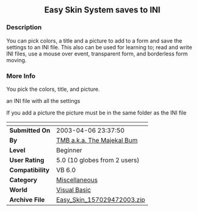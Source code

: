 ﻿<div align="center">

## Easy Skin System saves to INI


</div>

### Description

You can pick colors, a title and a picture to add to a form and save the settings to an INI file. This also can be used for learning to; read and write INI files, use a mouse over event, transparent form, and borderless form moving.
 
### More Info
 
You pick the colors, title, and picture.

an INI file with all the settings

If you add a picture the picture must be in the same folder as the INI file


<span>             |<span>
---                |---
**Submitted On**   |2003-04-06 23:37:50
**By**             |[TMB a\.k\.a\. The Majekal Bum](https://github.com/Planet-Source-Code/PSCIndex/blob/master/ByAuthor/tmb-a-k-a-the-majekal-bum.md)
**Level**          |Beginner
**User Rating**    |5.0 (10 globes from 2 users)
**Compatibility**  |VB 6\.0
**Category**       |[Miscellaneous](https://github.com/Planet-Source-Code/PSCIndex/blob/master/ByCategory/miscellaneous__1-1.md)
**World**          |[Visual Basic](https://github.com/Planet-Source-Code/PSCIndex/blob/master/ByWorld/visual-basic.md)
**Archive File**   |[Easy\_Skin\_157029472003\.zip](https://github.com/Planet-Source-Code/tmb-a-k-a-the-majekal-bum-easy-skin-system-saves-to-ini__1-44566/archive/master.zip)








